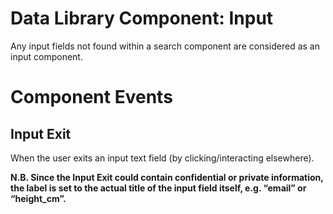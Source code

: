 # Data Library Component: Input

Any input fields not found within a search component are considered as an input component.

# Component Events
## Input Exit
When the user exits an input text field (by clicking/interacting elsewhere).

**N.B. Since the Input Exit could contain confidential or private information, the label is set to the actual title of the input field itself, e.g. “email” or “height_cm”.**